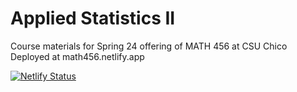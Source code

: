 # Applied Statistics II 

Course materials for Spring 24 offering of MATH 456 at CSU Chico 
Deployed at math456.netlify.app

[![Netlify Status](https://api.netlify.com/api/v1/badges/31729f2d-2b24-4319-b743-d66a23a0b51c/deploy-status)](https://app.netlify.com/sites/math456/deploys)

  
